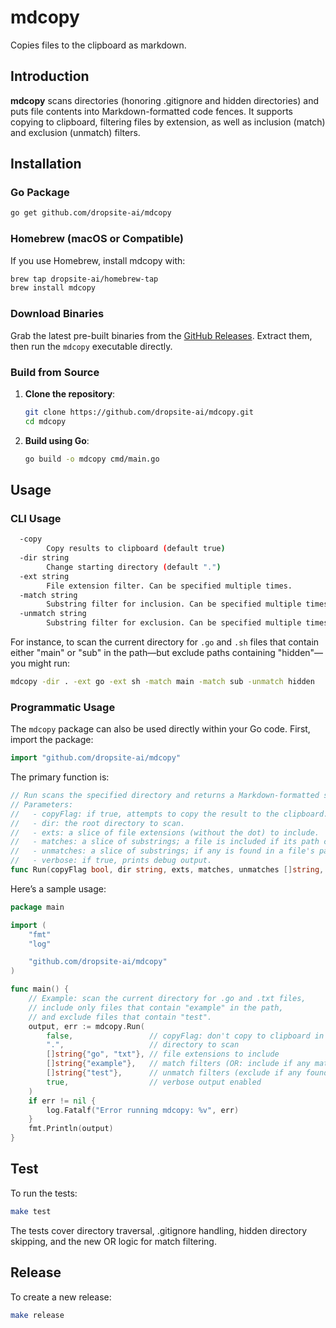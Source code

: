 # mdcopy

Copies files to the clipboard as markdown.

## Introduction

**mdcopy** scans directories (honoring .gitignore and hidden directories) and puts file contents into Markdown-formatted code fences. It supports copying to clipboard, filtering files by extension, as well as inclusion (match) and exclusion (unmatch) filters.

## Installation

### Go Package

```bash
go get github.com/dropsite-ai/mdcopy
```

### Homebrew (macOS or Compatible)

If you use Homebrew, install mdcopy with:

```bash
brew tap dropsite-ai/homebrew-tap
brew install mdcopy
```

### Download Binaries

Grab the latest pre-built binaries from the [GitHub Releases](https://github.com/dropsite-ai/mdcopy/releases). Extract them, then run the `mdcopy` executable directly.

### Build from Source

1. **Clone the repository**:

   ```bash
   git clone https://github.com/dropsite-ai/mdcopy.git
   cd mdcopy
   ```

2. **Build using Go**:

   ```bash
   go build -o mdcopy cmd/main.go
   ```

## Usage

### CLI Usage

```bash
  -copy
        Copy results to clipboard (default true)
  -dir string
        Change starting directory (default ".")
  -ext string
        File extension filter. Can be specified multiple times.
  -match string
        Substring filter for inclusion. Can be specified multiple times (file is included if any match).
  -unmatch string
        Substring filter for exclusion. Can be specified multiple times.
```

For instance, to scan the current directory for `.go` and `.sh` files that contain either "main" or "sub" in the path—but exclude paths containing "hidden"—you might run:

```bash
mdcopy -dir . -ext go -ext sh -match main -match sub -unmatch hidden
```

### Programmatic Usage

The `mdcopy` package can also be used directly within your Go code. First, import the package:

```go
import "github.com/dropsite-ai/mdcopy"
```

The primary function is:

```go
// Run scans the specified directory and returns a Markdown-formatted string.
// Parameters:
//   - copyFlag: if true, attempts to copy the result to the clipboard.
//   - dir: the root directory to scan.
//   - exts: a slice of file extensions (without the dot) to include.
//   - matches: a slice of substrings; a file is included if its path contains any of these.
//   - unmatches: a slice of substrings; if any is found in a file's path, that file is excluded.
//   - verbose: if true, prints debug output.
func Run(copyFlag bool, dir string, exts, matches, unmatches []string, verbose bool) (string, error)
```

Here’s a sample usage:

```go
package main

import (
	"fmt"
	"log"

	"github.com/dropsite-ai/mdcopy"
)

func main() {
	// Example: scan the current directory for .go and .txt files,
	// include only files that contain "example" in the path,
	// and exclude files that contain "test".
	output, err := mdcopy.Run(
		false,                 // copyFlag: don't copy to clipboard in this example
		".",                   // directory to scan
		[]string{"go", "txt"}, // file extensions to include
		[]string{"example"},   // match filters (OR: include if any match)
		[]string{"test"},      // unmatch filters (exclude if any found)
		true,                  // verbose output enabled
	)
	if err != nil {
		log.Fatalf("Error running mdcopy: %v", err)
	}
	fmt.Println(output)
}
```

## Test

To run the tests:

```bash
make test
```

The tests cover directory traversal, .gitignore handling, hidden directory skipping, and the new OR logic for match filtering.

## Release

To create a new release:

```bash
make release
```